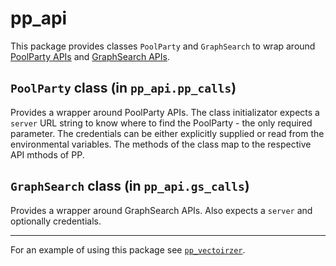 # pp_api
This package provides classes `PoolParty` and `GraphSearch` to wrap around [PoolParty APIs](https://help.poolparty.biz/doc/developer-guide/enterprise-server-apis/entity-extractor-apis) and [GraphSearch APIs](https://help.poolparty.biz/doc/developer-guide/semantic-integrator-apis/graphsearch-api).

## `PoolParty` class (in `pp_api.pp_calls`)
Provides a wrapper around PoolParty APIs. The class initializator expects a `server` URL string to know where to find the PoolParty - the only required parameter.
The credentials can be either explicitly supplied or read from the environmental variables. The methods of the class map to the respective API mthods of PP.

## `GraphSearch` class (in `pp_api.gs_calls`)
Provides a wrapper around GraphSearch APIs. Also expects a `server` and optionally credentials.

_____
For an example of using this package see [`pp_vectoirzer`](https://github.com/semantic-web-company/pp_vectorizer).

